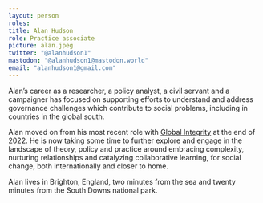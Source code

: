 ```yaml
---
layout: person
roles:
title: Alan Hudson
role: Practice associate
picture: alan.jpeg
twitter: "@alanhudson1"
mastodon: "@alanhudson1@mastodon.world"
email: "alanhudson1@gmail.com"
---
```

Alan’s career as a researcher, a policy analyst, a civil servant and a campaigner has focused on supporting efforts to understand and address governance challenges which contribute to social problems, including in countries in the global south.

Alan moved on from his most recent role with [Global Integrity](https://www.globalintegrity.org/) at the end of 2022. He is now taking some time to further explore and engage in the landscape of theory, policy and practice around embracing complexity, nurturing relationships and catalyzing collaborative learning, for social change, both internationally and closer to home.

Alan lives in Brighton, England, two minutes from the sea and twenty minutes from the South Downs national park.